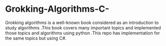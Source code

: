 # Grokking-Algorithms-C-
Grokking algorithms is a well-known book considered as an introduction to study algorithms .This book covers many important topics and implemented those topics and algorithms using python .This repo has implementation for the same topics but using C#.
